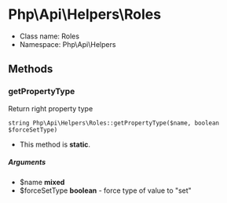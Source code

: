 Php\Api\Helpers\Roles
===============






* Class name: Roles
* Namespace: Php\Api\Helpers







Methods
-------



### getPropertyType
Return right property type



    string Php\Api\Helpers\Roles::getPropertyType($name, boolean $forceSetType)

* This method is **static**.


##### Arguments
  * $name **mixed**
  * $forceSetType **boolean** - force type of value to &quot;set&quot;


